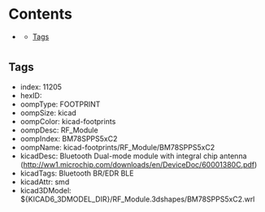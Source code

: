 



Contents
========

* [](#)
	* [Tags](#tags)

# 

## Tags

- index: 11205
- hexID: 
- oompType: FOOTPRINT
- oompSize: kicad
- oompColor: kicad-footprints
- oompDesc: RF_Module
- oompIndex: BM78SPPS5xC2
- oompName: kicad-footprints/RF_Module/BM78SPPS5xC2
- kicadDesc: Bluetooth Dual-mode module with integral chip antenna (http://ww1.microchip.com/downloads/en/DeviceDoc/60001380C.pdf)
- kicadTags: Bluetooth BR/EDR BLE
- kicadAttr: smd
- kicad3DModel: ${KICAD6_3DMODEL_DIR}/RF_Module.3dshapes/BM78SPPS5xC2.wrl
